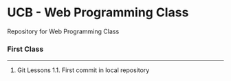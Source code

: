 # UCB - Web Programming Class
Repository for Web Programming Class

### First Class
---
1. Git Lessons
1.1. First commit in local repository

